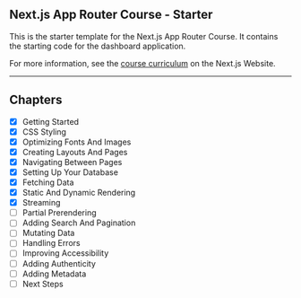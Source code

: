 ## Next.js App Router Course - Starter

This is the starter template for the Next.js App Router Course. It contains the starting code for the dashboard application.

For more information, see the [course curriculum](https://nextjs.org/learn) on the Next.js Website.

---

## Chapters

- [x] Getting Started
- [x] CSS Styling
- [x] Optimizing Fonts And Images
- [x] Creating Layouts And Pages
- [x] Navigating Between Pages
- [x] Setting Up Your Database
- [x] Fetching Data
- [x] Static And Dynamic Rendering
- [x] Streaming
- [ ] Partial Prerendering
- [ ] Adding Search And Pagination
- [ ] Mutating Data
- [ ] Handling Errors
- [ ] Improving Accessibility
- [ ] Adding Authenticity
- [ ] Adding Metadata
- [ ] Next Steps
